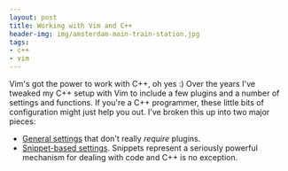 ```yaml
---
layout: post
title: Working with Vim and C++
header-img: img/amsterdam-main-train-station.jpg
tags:
- c++
- vim
---
```

Vim's got the power to work with C++, oh yes :) Over the years I've tweaked my C++ setup with Vim to include a few plugins and a number of settings and functions. If you're a C++ programmer, these little bits of configuration might just help you out. I've broken this up into two major pieces:

- [General settings](general-cpp-settings) that don't really *require* plugins.
- [Snippet-based settings](cpp-snippets). Snippets represent a seriously powerful mechanism for dealing with code and C++ is no exception.
